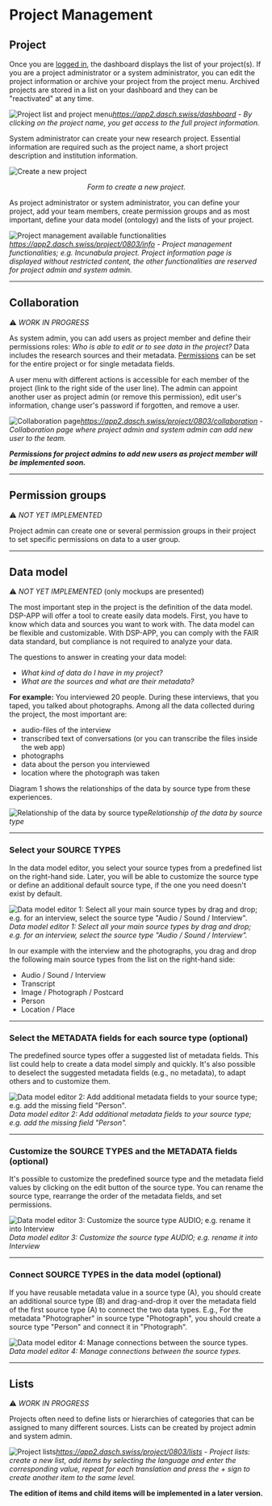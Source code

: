 # Project Management

## Project

Once you are [logged in](/user-guide/#login), the dashboard displays the list of your project(s). If you are a project administrator or a system administrator, you can edit the project information or archive your project from the project menu. Archived projects are stored in a list on your dashboard and they can be "reactivated" at any time. 

![Project list and project menu](../assets/images/knora-app/project-list.png)*https://app2.dasch.swiss/dashboard - By clicking on the project name, you get access to the full project information.*

System administrator can create your new research project. Essential information are required such as the project name, a short project description and institution information.

![Create a new project](../assets/images/knora-app/project-create-new.png)<center>*Form to create a new project.*</center>

As project administrator or system administrator, you can define your project, add your team members, create permission groups and as most important, define your data model (ontology) and the lists of your project.

![Project management available functionalities](../assets/images/knora-app/project-info.png)*https://app2.dasch.swiss/project/0803/info - Project management functionalities; e.g. Incunabula project. Project information page is displayed without restricted content, the other functionalities are reserved for project admin and system admin.*

---

## Collaboration
&#9888; *WORK IN PROGRESS*

As system admin, you can add users as project member and define their permissions roles: *Who is able to edit or to see data in the project?* Data includes the research sources and their metadata. [Permissions](/user-guide/project/#permission-groups) can be set for the entire project or for single metadata fields. 

A user menu with different actions is accessible for each member of the project (link to the right side of the user line). The admin can appoint another user as project admin (or remove this permission), edit user's information, change user's password if forgotten, and remove a user.

![Collaboration page](../assets/images/knora-app/project-collaboration.png)*https://app2.dasch.swiss/project/0803/collaboration - Collaboration page where project admin and system admin can add new user to the team.*

***Permissions for project admins to add new users as project member will be implemented soon.***

---

## Permission groups
&#9888; *NOT YET IMPLEMENTED*

Project admin can create one or several permission groups in their project to set specific permissions on data to a user group.

---

## Data model
&#9888; *NOT YET IMPLEMENTED* (only mockups are presented)

The most important step in the project is the definition of the data model. DSP-APP will offer a tool to create easily data models. First, you have to know which data and sources you want to work with. The data model can be flexible and customizable. With DSP-APP, you can comply with the FAIR data standard, but compliance is not required to analyze your data.

The questions to answer in creating your data model:

- *What kind of data do I have in my project?*
- *What are the sources and what are their metadata?*

**For example:** You interviewed 20 people. During these interviews, that you taped, you talked about photographs. Among all the data collected during the project, the most important are:

- audio-files of the interview
- transcribed text of conversations (or you can transcribe the files inside the web app)
- photographs
- data about the person you interviewed
- location where the photograph was taken

Diagram 1 shows the relationships of the data by source type from these experiences.

![Relationship of the data by source type](../assets/images/knora-app/diagram-data-model.png)*Relationship of the data by source type*

---

### Select your SOURCE TYPES

In the data model editor, you select your source types from a predefined list on the right-hand side. Later, you will be able to customize the source type or define an additional default source type, if the one you need doesn't exist by default.

![Data model editor 1: Select all your main source types by drag and drop; e.g. for an interview, select the source type "Audio / Sound / Interview".](../assets/images/knora-app/data-model-add-source.png)*Data model editor 1: Select all your main source types by drag and drop; e.g. for an interview, select the source type "Audio / Sound / Interview".*

In our example with the interview and the photographs, you drag and drop the following main source types from the list on the right-hand side:

- Audio / Sound / Interview
- Transcript
- Image / Photograph / Postcard
- Person
- Location / Place

---

### Select the METADATA fields for each source type (optional)

The predefined source types offer a suggested list of metadata fields. This list could help to create a data model simply and quickly. It's also possible to deselect the suggested metadata fields (e.g., no metadata), to adapt others and to customize them.

![Data model editor 2: Add additional metadata fields to your source type; e.g. add the missing field "Person".](../assets/images/knora-app/data-model-add-property.png)*Data model editor 2: Add additional metadata fields to your source type; e.g. add the missing field "Person".*

---

### Customize the SOURCE TYPES and the METADATA fields (optional)

It's possible to customize the predefined source type and the metadata field values by clicking on the edit button of the source type. You can rename the source type, rearrange the order of the metadata fields, and set permissions.

![Data model editor 3: Customize the source type AUDIO; e.g. rename it into Interview](../assets/images/knora-app/data-model-edit-source.png)*Data model editor 3: Customize the source type AUDIO; e.g. rename it into Interview*

---

### Connect SOURCE TYPES in the data model (optional)

If you have reusable metadata value in a source type (A), you should create an additional source type (B) and drag-and-drop it over the metadata field of the first source type (A) to connect the two data types.
E.g., For the metadata "Photographer" in source type "Photograph", you should create a source type "Person" and connect it in "Photograph".

![Data model editor 4: Manage connections between the source types.](../assets/images/knora-app/data-model-example.png)*Data model editor 4: Manage connections between the source types.*

----

## Lists
&#9888; *WORK IN PROGRESS*

Projects often need to define lists or hierarchies of categories that can be assigned to many different sources. Lists can be created by project admin and system admin. 

![Project lists](../assets/images/knora-app/project-lists.png)*https://app2.dasch.swiss/project/0803/lists - Project lists: create a new list, add items by selecting the language and enter the corresponding value, repeat for each translation and press the + sign to create another item to the same level.*

**The edition of items and child items will be implemented in a later version.**
